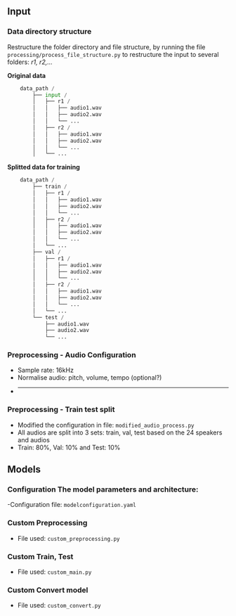 ## Input

### Data directory structure

Restructure the folder directory and file structure, by running the file `processing/process_file_structure.py` to restructure the input to several folders: _r1, r2,..._

**Original data**

```python
    data_path /
        ├── input /
        │   ├── r1 /
        │   │   ├── audio1.wav
        │   │   ├── audio2.wav
        │   │   └── ...
        │   ├── r2 /
        │   │   ├── audio1.wav
        │   │   ├── audio2.wav
        │   │   └── ...
        │   └── ...
```

**Splitted data for training**

```python
    data_path /
        ├── train /
        │   ├── r1 /
        │   │   ├── audio1.wav
        │   │   ├── audio2.wav
        │   │   └── ...
        │   ├── r2 /
        │   │   ├── audio1.wav
        │   │   ├── audio2.wav
        │   │   └── ...
        │   └── ...
        ├── val /
        │   ├── r1 /
        │   │   ├── audio1.wav
        │   │   ├── audio2.wav
        │   │   └── ...
        │   ├── r2 /
        │   │   ├── audio1.wav
        │   │   ├── audio2.wav
        │   │   └── ...
        │   └── ...
        └── test /
            ├── audio1.wav
            ├── audio2.wav
            └── ...
```

### Preprocessing - Audio Configuration

- Sample rate: 16kHz
- Normalise audio: pitch, volume, tempo (optional?)
- ***

### Preprocessing - Train test split

- Modified the configuration in file: `modified_audio_process.py`
- All audios are split into 3 sets: train, val, test based on the 24 speakers and audios
- Train: 80%, Val: 10% and Test: 10%

## Models

### Configuration The model parameters and architecture:

-Configuration file: `modelconfiguration.yaml`

### Custom Preprocessing

- File used: `custom_preprocessing.py`

### Custom Train, Test

- File used: `custom_main.py`

### Custom Convert model

- File used: `custom_convert.py`
